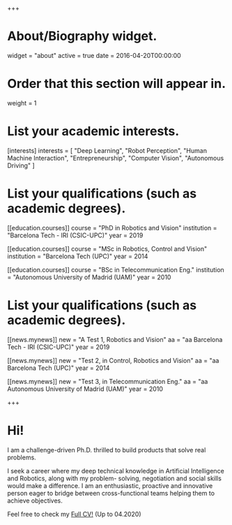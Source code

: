 +++
# About/Biography widget.
widget = "about"
active = true
date = 2016-04-20T00:00:00

# Order that this section will appear in.
weight = 1

# List your academic interests.
[interests]
interests = [
    "Deep Learning",
    "Robot Perception",
    "Human Machine Interaction",
    "Entrepreneurship",
    "Computer Vision",
    "Autonomous Driving"
    ]

# List your qualifications (such as academic degrees).
[[education.courses]]
  course = "PhD in Robotics and Vision"
  institution = "Barcelona Tech - IRI (CSIC-UPC)"
  year = 2019

[[education.courses]]
  course = "MSc in Robotics, Control and Vision"
  institution = "Barcelona Tech (UPC)"
  year = 2014

[[education.courses]]
  course = "BSc in Telecommunication Eng."
  institution = "Autonomous University of Madrid (UAM)"
  year = 2010
  
  
  
 # List your qualifications (such as academic degrees).
[[news.mynews]]
  new = "A Test 1, Robotics and Vision"
  aa = "aa Barcelona Tech - IRI (CSIC-UPC)"
  year = 2019

[[news.mynews]]
  new = "Test 2, in Control, Robotics and Vision"
  aa = "aa Barcelona Tech (UPC)"
  year = 2014

[[news.mynews]]
  new = "Test 3, in Telecommunication Eng."
  aa = "aa Autonomous University of Madrid (UAM)"
  year = 2010
 
+++
<!---
# Biography
-->

# Hi! 

I am a challenge-driven Ph.D. thrilled to build products that solve real problems. 
 
I seek a career where my deep technical knowledge in Artificial Intelligence and Robotics, along with my problem-
solving, negotiation and social skills would make a difference. I am an enthusiastic, proactive and
innovative person eager to bridge between cross-functional teams helping them to achieve objectives.



<!---
Hi you!! 
I am a close-to-finish Ph.D student in Robotics and Computer Vision at IRI, BarcelonaTech.  
My research focuses on scene understanding for Autonomous Driving situations, mainly using Deep Learning methods with LiDAR data.
I have participated in several national and european projects.

Recently, I have completed a research internship in Valeo Driving Assistance Research (Germany), obtaining a wider insight about real Autonomous Vehicles, sensors and methodologies.
-->

<!---
I complement my background with a great passion about technology and entrepreneurship. 
This, in combination with my social skills and creativity makes me feel very comfortable creating 

Hi!
I am about to defend my Ph.D in Robotics and Computer Vision from [IRI](www.iri.upc.edu), BarcelonaTech and looking for further chellenging industry oportunities. At the moment I am doing an internship in the Machine Learning team inside Toyota Research Institute ([TRI](www.tri.global)) and during my PhD I also completed another stay in [Valeo](www.valeo.com), inside the Driving Assistance Research unit (Germany), 

My research have focused on the use of Deep Learning techniques to understand Autonomous Driving situations based on 3D pointcloud information from LiDAR sensors. However, I am opening to any other challenging topics such as Human Machine Interaction, or robotics perception. 

I complement my background with a great passion about technology and entrepreneurship, which expand my interests to other fields such as Marketing, Blockchain or Investments. 
This, in combination with my soft skills and creativity makes me feel very comfortable creating 
>>>>>>> d5916b37e8bae100c4906bfa6ac531fdf8ddecfa
new methods and innovative solutions as well leading working groups and projects.
-->

Feel free to check my [Full CV!](https://www.dropbox.com/s/gq5p0iymtjtqjip/CV_2020_04_VictorVaquero.pdf?dl=0) (Up to 04.2020)

